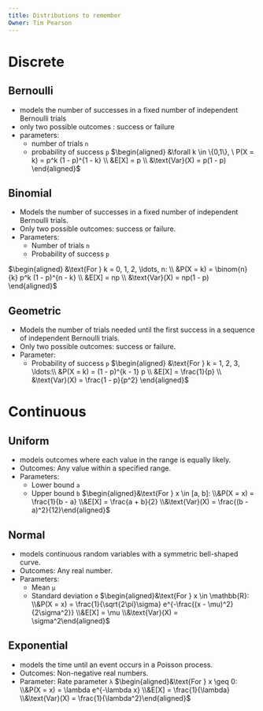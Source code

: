 ```yaml
---
title: Distributions to remember
Owner: Tim Pearson
---
```

# Discrete
## Bernoulli
- models the number of successes in a fixed number of independent Bernoulli trials
- only two possible outcomes : success or failure
- parameters:
    - number of trials `n`
    - probability of success `p`
$\begin{aligned}  
&\forall k \in \{0,1\}, \ P(X = k) = p^k (1 - p)^{1 - k} \\  
&E[X] = p \\  
&\text{Var}(X) = p(1 - p)  
\end{aligned}$
## **Binomial**
- Models the number of successes in a fixed number of independent Bernoulli trials.
- Only two possible outcomes: success or failure.
- Parameters:
    - Number of trials `n`
    - Probability of success `p`
  
$\begin{aligned}  
&\text{For } k = 0, 1, 2, \ldots, n: \\  
&P(X = k) = \binom{n}{k} p^k (1 - p)^{n - k} \\  
&E[X] = np  
\\  
&\text{Var}(X) = np(1 - p)  
\end{aligned}$
  
## Geometric
- Models the number of trials needed until the first success in a sequence of independent Bernoulli trials.
- Only two possible outcomes: success or failure.
- Parameter:
    - Probability of success `p`
$\begin{aligned}  
&\text{For } k = 1, 2, 3, \ldots:\\  
&P(X = k) = (1 - p)^{k - 1} p \\  
&E[X] = \frac{1}{p} \\  
&\text{Var}(X) = \frac{1 - p}{p^2}  
\end{aligned}$
# Continuous
## Uniform
- models outcomes where each value in the range is equally likely.
- Outcomes: Any value within a specified range.
- Parameters:
    - Lower bound `a`
    - Upper bound `b`
$\begin{aligned}&\text{For } x \in [a, b]: \\&P(X = x) = \frac{1}{b - a} \\&E[X] = \frac{a + b}{2} \\&\text{Var}(X) = \frac{(b - a)^2}{12}\end{aligned}$
## Normal
- models continuous random variables with a symmetric bell-shaped curve.
- Outcomes: Any real number.
- Parameters:
    - Mean `μ`
    - Standard deviation `σ`
$\begin{aligned}&\text{For } x \in \mathbb{R}: \\&P(X = x) = \frac{1}{\sqrt{2\pi}\sigma} e^{-\frac{(x - \mu)^2}{2\sigma^2}} \\&E[X] = \mu \\&\text{Var}(X) = \sigma^2\end{aligned}$
## Exponential
- models the time until an event occurs in a Poisson process.
- Outcomes: Non-negative real numbers.
- Parameter: Rate parameter `λ`
$\begin{aligned}&\text{For } x \geq 0: \\&P(X = x) = \lambda e^{-\lambda x} \\&E[X] = \frac{1}{\lambda} \\&\text{Var}(X) = \frac{1}{\lambda^2}\end{aligned}$